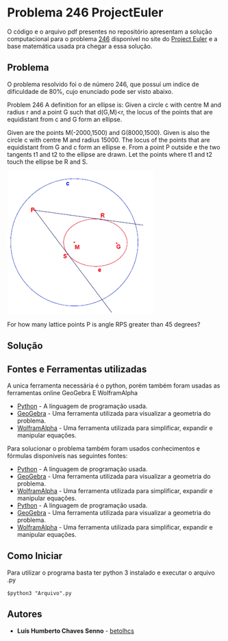 # Problema 246 ProjectEuler

O código e o arquivo pdf presentes no repositório apresentam a solução computacional para o problema [246](https://projecteuler.net/problem=246) disponível no site do [Project Euler](https://projecteuler.net/about) e a base matemática usada pra chegar a essa solução. 


## Problema

O problema resolvido foi o de número 246, que possuí um indice de dificuldade de 80%, cujo enunciado pode ser visto abaixo.

Problem 246
A definition for an ellipse is:
Given a circle c with centre M and radius r and a point G such that d(G,M)<r, the locus of the points that are equidistant from c and G form an ellipse. 

Given are the points M(-2000,1500) and G(8000,1500).
Given is also the circle c with centre M and radius 15000.
The locus of the points that are equidistant from G and c form an ellipse e.
From a point P outside e the two tangents t1 and t2 to the ellipse are drawn.
Let the points where t1 and t2 touch the ellipse be R and S. 

![alttext](imagens/original.png)


For how many lattice points P is angle RPS greater than 45 degrees?

## Solução


## Fontes e Ferramentas utilizadas

A unica ferramenta necessária é o python, porém também foram usadas as ferramentas online GeoGebra E WolframAlpha
* [Python](https://www.python.org/) - A linguagem de programação usada.
* [GeoGebra](https://www.geogebra.org/?lang=pt) - Uma ferramenta utilizada para visualizar a geometria do problema.
* [WolframAlpha](https://www.wolframalpha.com/) - Uma ferramenta utilizada para simplificar, expandir e manipular equações.

Para solucionar o problema também foram usados conhecimentos e fórmulas disponíveis nas seguintes fontes:
* [Python](https://www.python.org/) - A linguagem de programação usada.
* [GeoGebra](https://www.geogebra.org/?lang=pt) - Uma ferramenta utilizada para visualizar a geometria do problema.
* [WolframAlpha](https://www.wolframalpha.com/) - Uma ferramenta utilizada para simplificar, expandir e manipular equações.
* [Python](https://www.python.org/) - A linguagem de programação usada.
* [GeoGebra](https://www.geogebra.org/?lang=pt) - Uma ferramenta utilizada para visualizar a geometria do problema.
* [WolframAlpha](https://www.wolframalpha.com/) - Uma ferramenta utilizada para simplificar, expandir e manipular equações.

## Como Iniciar

Para utilizar o programa basta ter python 3 instalado
e executar o arquivo .py 

```crystal
$python3 "Arquivo".py
```

## Autores

* **Luís Humberto Chaves Senno** - [betolhcs](https://github.com/betolhcs)



